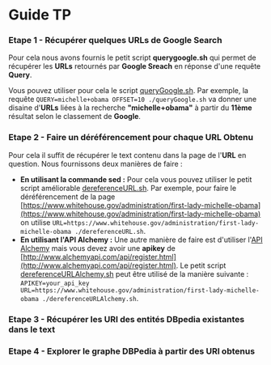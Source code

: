 Guide TP
========

### Etape 1 - Récupérer quelques URLs de Google Search
Pour cela nous avons fournis le petit script **querygoogle.sh** qui permet de récupérer les **URLs** retournés par **Google Sreach** en réponse d'une requête **Query**.

Vous pouvez utiliser pour cela le script [queryGoogle.sh](./queryGoogle.sh). Par exemple, la requête ```QUERY=michelle+obama OFFSET=10 ./queryGoogle.sh``` va donner une disaine d'**URLs** liées à la recherche **"michelle+obama"** à partir du **11ème** résultat selon le classement de **Google**.

### Etape 2 - Faire un déréférencement pour chaque URL Obtenu
Pour cela il suffit de récupérer le text contenu dans la page de l'**URL** en question. Nous fournissons deux manières de faire : 
 - **En utilisant la commande sed :** Pour cela vous pouvez utiliser le petit script améliorable [dereferenceURL.sh](./dereferenceURL.sh). Par exemple, pour faire le déréférencement de la page [https://www.whitehouse.gov/administration/first-lady-michelle-obama](https://www.whitehouse.gov/administration/first-lady-michelle-obama) on utilise ```URL=https://www.whitehouse.gov/administration/first-lady-michelle-obama ./dereferenceURL.sh```.
 - **En utilisant l'API Alchemy :** Une autre manière de faire est d'utiliser l'[API Alchemy](http://www.ibm.com/watson/developercloud/alchemy-language/api/v1/#text_cleaned) mais vous devez avoir une **apikey** de [http://www.alchemyapi.com/api/register.html](http://www.alchemyapi.com/api/register.html). Le petit script [dereferenceURLAlchemy.sh](./dereferenceURLAlchemy.sh) peut être utilisé de la manière suivante : ```APIKEY=your_api_key URL=https://www.whitehouse.gov/administration/first-lady-michelle-obama ./dereferenceURLAlchemy.sh```.

### Etape 3 - Récupérer les URI des entités DBpedia existantes dans le text

### Etape 4 - Explorer le graphe DBPedia à partir des URI obtenus
 
